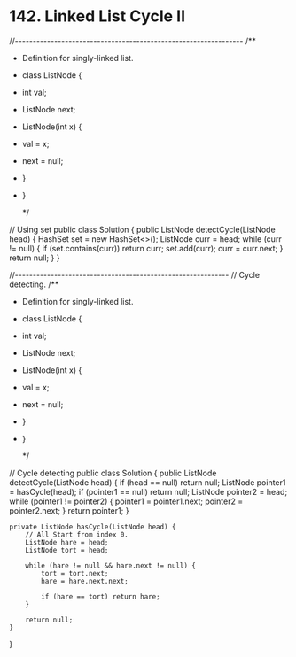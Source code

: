 # 142. Linked List Cycle II

//---------------------------------------------------------------- /\*\*

* Definition for singly-linked list.
* class ListNode {
* int val;
* ListNode next;
* ListNode\(int x\) {
* val = x;
* next = null;
* }
* }

  \*/

// Using set public class Solution { public ListNode detectCycle\(ListNode head\) { HashSet set = new HashSet&lt;&gt;\(\); ListNode curr = head; while \(curr != null\) { if \(set.contains\(curr\)\) return curr; set.add\(curr\); curr = curr.next; } return null; } }

//------------------------------------------------------------ // Cycle detecting. /\*\*

* Definition for singly-linked list.
* class ListNode {
* int val;
* ListNode next;
* ListNode\(int x\) {
* val = x;
* next = null;
* }
* }

  \*/

// Cycle detecting public class Solution { public ListNode detectCycle\(ListNode head\) { if \(head == null\) return null; ListNode pointer1 = hasCycle\(head\); if \(pointer1 == null\) return null; ListNode pointer2 = head; while \(pointer1 != pointer2\) { pointer1 = pointer1.next; pointer2 = pointer2.next; } return pointer1; }

```text
private ListNode hasCycle(ListNode head) {
    // All Start from index 0.
    ListNode hare = head;
    ListNode tort = head;

    while (hare != null && hare.next != null) {
        tort = tort.next;
        hare = hare.next.next;

        if (hare == tort) return hare;
    }

    return null;
}
```

}

